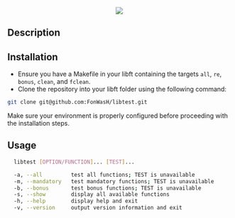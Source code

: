 <p align="center">
  <img src="https://i.ibb.co/0f8RbX2/Capture-d-cran-2024-03-18-231128.png" />
</p>

## Description

## Installation
- Ensure you have a Makefile in your libft containing the targets `all`, `re`, `bonus`, `clean`, and `fclean`.
- Clone the repository into your libft folder using the following command:
```bash
git clone git@github.com:FonWasH/libtest.git
```
Make sure your environment is properly configured before proceeding with the installation steps.

## Usage
```bash
  libtest [OPTION/FUNCTION]... [TEST]...

  -a, --all         test all functions; TEST is unavailable
  -m, --mandatory   test mandatory functions; TEST is unavailable
  -b, --bonus       test bonus functions; TEST is unavailable
  -s, --show        display all available functions
  -h, --help        display help and exit
  -v, --version     output version information and exit
```
